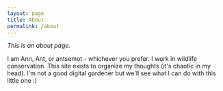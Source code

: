 ```yaml
---
layout: page
title: About
permalink: /about
---
```


*This is an about page.*

I am Ann, Ant, or antsemot - whichever you prefer. I work in wildlife conservation. This site exists to organize my thoughts (it's chaotic in my head). I'm not a good digital gardener but we'll see what I can do with this little one :)
